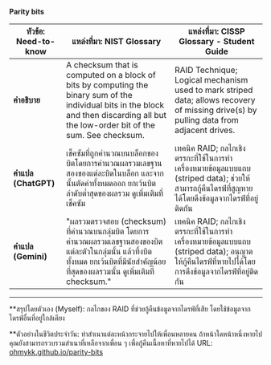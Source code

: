 **Parity bits**

| **หัวข้อ: Need-to-know**    | **แหล่งที่มา: NIST Glossary**  | **แหล่งที่มา: CISSP Glossary - Student Guide**                                                                                                                                   |
|-------------------|--------------------------------------------------------------------------------------------------------------------------------------|----------------------------------------------------------------------------------------------------------------------------------------------------------|
| **คำอธิบาย**     |A checksum that is computed on a block of bits by computing the binary sum of the individual bits in the block and then discarding all but the low-order bit of the sum. See checksum.  | RAID Technique; Logical mechanism used to mark striped data; allows recovery of missing drive(s) by pulling data from adjacent drives.  |
| **คำแปล (ChatGPT)** | เช็คซัมที่ถูกคำนวณบนบล็อกของบิตโดยการคำนวณผลรวมเลขฐานสองของแต่ละบิตในบล็อก และจากนั้นตัดค่าทั้งหมดออก ยกเว้นบิตลำดับต่ำสุดของผลรวม ดูเพิ่มเติมที่เช็คซัม | เทคนิค RAID; กลไกเชิงตรรกะที่ใช้ในการทำเครื่องหมายข้อมูลแบบแถบ (striped data); ช่วยให้สามารถกู้คืนไดรฟ์ที่สูญหายได้โดยดึงข้อมูลจากไดรฟ์ที่อยู่ติดกัน   |
| **คำแปล (Gemini)** | "ผลรวมตรวจสอบ (checksum) ที่คำนวณบนกลุ่มบิต โดยการคำนวณผลรวมเลขฐานสองของบิตแต่ละตัวในกลุ่มนั้น แล้วทิ้งบิตทั้งหมด ยกเว้นบิตที่มีนัยสำคัญน้อยที่สุดของผลรวมนั้น ดูเพิ่มเติมที่ checksum."| เทคนิค RAID; กลไกเชิงตรรกะที่ใช้ในการทำเครื่องหมายข้อมูลแบบแถบ (striped data); อนุญาตให้กู้คืนไดรฟ์ที่หายไปได้โดยการดึงข้อมูลจากไดรฟ์ที่อยู่ติดกัน |


---

**สรุปโดยตัวเอง (Myself): กลไกของ RAID ที่ช่วยกู้คืนข้อมูลจากไดรฟ์ที่เสีย โดยใช้ข้อมูลจากไดรฟ์อื่นที่อยู่ใกล้เคียง 
 

**ตัวอย่างในชีวิตประจำวัน: ทำสำเนาแต่ละหน้ากระจายไปให้เพื่อนหลายคน ถ้าหน้าใดหน้าหนึ่งหายไป คุณยังสามารถรวบรวมสำเนาที่เหลือจากเพื่อน ๆ เพื่อกู้คืนเนื้อหาที่หายไปได้
URL: <a href="https://Ohmykk.github.io/">ohmykk.github.io/parity-bits
